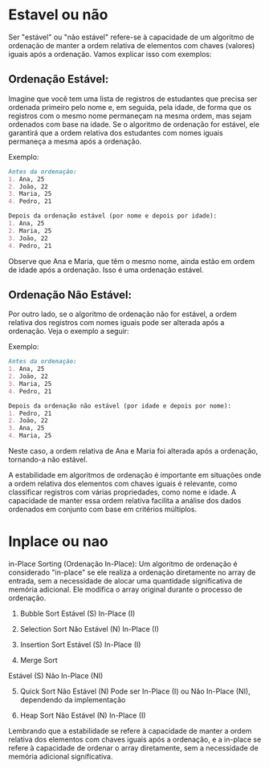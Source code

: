 # Estavel ou não

Ser "estável" ou "não estável" refere-se à capacidade de um algoritmo de ordenação de manter a ordem relativa de elementos com chaves (valores) iguais após a ordenação. Vamos explicar isso com exemplos:

## Ordenação Estável:

Imagine que você tem uma lista de registros de estudantes que precisa ser ordenada primeiro pelo nome e, em seguida, pela idade, de forma que os registros com o mesmo nome permaneçam na mesma ordem, mas sejam ordenados com base na idade. Se o algoritmo de ordenação for estável, ele garantirá que a ordem relativa dos estudantes com nomes iguais permaneça a mesma após a ordenação.

Exemplo:


```md
Antes da ordenação:
1. Ana, 25
2. João, 22
3. Maria, 25
4. Pedro, 21

Depois da ordenação estável (por nome e depois por idade):
1. Ana, 25
2. Maria, 25
3. João, 22
4. Pedro, 21

```
Observe que Ana e Maria, que têm o mesmo nome, ainda estão em ordem de idade após a ordenação. Isso é uma ordenação estável.

## Ordenação Não Estável:

Por outro lado, se o algoritmo de ordenação não for estável, a ordem relativa dos registros com nomes iguais pode ser alterada após a ordenação. Veja o exemplo a seguir:

Exemplo:

```md
Antes da ordenação:
1. Ana, 25
2. João, 22
3. Maria, 25
4. Pedro, 21

Depois da ordenação não estável (por idade e depois por nome):
1. Pedro, 21
2. João, 22
3. Ana, 25
4. Maria, 25


```
Neste caso, a ordem relativa de Ana e Maria foi alterada após a ordenação, tornando-a não estável.

A estabilidade em algoritmos de ordenação é importante em situações onde a ordem relativa dos elementos com chaves iguais é relevante, como classificar registros com várias propriedades, como nome e idade. A capacidade de manter essa ordem relativa facilita a análise dos dados ordenados em conjunto com base em critérios múltiplos.


# Inplace ou nao

in-Place Sorting (Ordenação In-Place):
Um algoritmo de ordenação é considerado "in-place" se ele realiza a ordenação diretamente no array de entrada, sem a necessidade de alocar uma quantidade significativa de memória adicional. Ele modifica o array original durante o processo de ordenação.

1. Bubble Sort
Estável (S)
In-Place (I)

2. Selection Sort
Não Estável (N)
In-Place (I)

3. Insertion Sort
Estável (S)
In-Place (I)

4. Merge Sort

Estável (S)
Não In-Place (NI)

5. Quick Sort
Não Estável (N)
Pode ser In-Place (I) ou Não In-Place (NI), dependendo da implementação

6. Heap Sort
Não Estável (N)
In-Place (I)

Lembrando que a estabilidade se refere à capacidade de manter a ordem relativa dos elementos com chaves iguais após a ordenação, e a in-place se refere à capacidade de ordenar o array diretamente, sem a necessidade de memória adicional significativa.